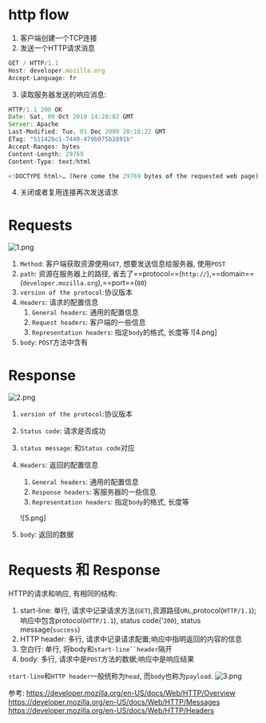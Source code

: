 

# http flow
1. 客户端创建一个TCP连接
2. 发送一个HTTP请求消息
```js
GET / HTTP/1.1
Host: developer.mozilla.org
Accept-Language: fr
```
3. 读取服务器发送的响应消息:
```javascript
HTTP/1.1 200 OK
Date: Sat, 09 Oct 2010 14:28:02 GMT
Server: Apache
Last-Modified: Tue, 01 Dec 2009 20:18:22 GMT
ETag: "51142bc1-7449-479b075b2891b"
Accept-Ranges: bytes
Content-Length: 29769
Content-Type: text/html

<!DOCTYPE html>… (here come the 29769 bytes of the requested web page)
```
4. 关闭或者复用连接再次发送请求


# Requests
![1.png](1.png)
1. `Method`: 客户端获取资源使用`GET`, 想要发送信息给服务器, 使用`POST`
2. `path`: 资源在服务器上的路径, 省去了==protocol==(`http://`),==domain==(`developer.mozilla.org`),==port==(`80`)
3. `version of the protocol`:协议版本
4. `Headers`: 请求的配置信息
   1. `General headers`: 通用的配置信息
   2. `Request headers`: 客户端的一些信息
   3. `Representation headers`: 指定`body`的格式, 长度等
    ![4.png]
1. `body`: `POST`方法中含有


# Response
![2.png](2.png)
1. `version of the protocol`:协议版本
2. `Status code`: 请求是否成功
3. `status message`: 和`Status code`对应
4. `Headers`: 返回的配置信息
   1. `General headers`: 通用的配置信息
   2. `Response headers`: 客服务器的一些信息
   3. `Representation headers`: 指定`body`的格式, 长度等
   
    ![5.png]
5. `body`: 返回的数据



# Requests 和 Response
HTTP的请求和响应, 有相同的结构:
1. start-line: 单行, 请求中记录请求方法(`GET`),资源路径`URL`,protocol(`HTTP/1.1`);响应中包含protocol(`HTTP/1.1`), status code('`200`), status message(`success`)
2. HTTP header: 多行, 请求中记录请求配置;响应中指明返回的内容的信息
3. 空白行: 单行, 将body和`start-line``header`隔开
4. body: 多行, 请求中是`POST`方法的数据;响应中是响应结果

`start-line`和`HTTP header`一般统称为`head`, 而`body`也称为`payload`.
![3.png](3.png)










参考:
https://developer.mozilla.org/en-US/docs/Web/HTTP/Overview
https://developer.mozilla.org/en-US/docs/Web/HTTP/Messages
https://developer.mozilla.org/en-US/docs/Web/HTTP/Headers